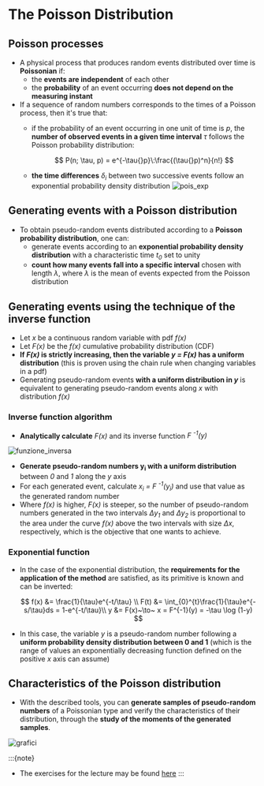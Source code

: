 # The Poisson Distribution

## Poisson processes

  * A physical process that produces random events distributed over time
    is **Poissonian** if:
      * the **events are independent** of each other
      * the **probability** of an event occurring **does not depend on the measuring instant**
  * If a sequence of random numbers corresponds to the times of a Poisson process,
    then it's true that:
      * if the probability of an event occurring in one unit of time is *p*,
        the **number of observed events in a given time interval** *&tau;*
        follows the Poisson probability distribution:

        $$
        P(n; \tau, p) = e^{-\tau{}p}\:\frac{(\tau{}p)^n}{n!}
        $$

        <!-- ![pois_exp](../../figs/poisson.png) -->
      * **the time differences** *&delta;<sub>i</sub>* between two successive events follow
        an exponential probability density distribution
        ![pois_exp](../../figs/pois_exp.png)


## Generating events with a Poisson distribution

  * To obtain pseudo-random events distributed according to a **Poisson probability distribution**,
    one can:
    * generate events according to an **exponential probability density distribution**
      with a characteristic time *t<sub>0</sub>* set to unity
    * **count how many events fall into a specific interval**
      chosen with length $\lambda$,
      where $\lambda$ is the mean of events expected from the Poisson distribution

## Generating events using the technique of the inverse function

  * Let *x* be a continuous random variable with pdf *f(x)*
  * Let *F(x)* be the *f(x)* cumulative probability distribution (CDF)
  * **If *F(x)* is strictly increasing, then the variable *y = F(x)* has a uniform distribution**
    (this is proven using the chain rule when changing variables in a pdf)
  * Generating pseudo-random events **with a uniform distribution in *y***
    is equivalent to generating pseudo-random events along *x* with distribution *f(x)*

### Inverse function algorithm

  * **Analytically calculate** *F(x)* and its inverse function *F <sup>-1</sup>(y)*

![funzione_inversa](../../figs/funzione_inversa.png)

  * **Generate pseudo-random numbers y<sub>i</sub> with a uniform distribution** between *0* and *1* along the *y* axis
  * For each generated event, calculate *x<sub>i</sub> = F <sup>-1</sup>(y<sub>i</sub>)*
    and use that value as the generated random number
  * Where *f(x)* is higher, *F(x)* is steeper,
    so the number of pseudo-random numbers generated in the two intervals
    *&Delta;y<sub>1<sub>* and *&Delta;y<sub>2<sub>*
    is proportional to the area under the curve *f(x)*
    above the two intervals with size *&Delta;x*, respectively,
    which is the objective that one wants to achieve.

### Exponential function

  * In the case of the exponential distribution, the **requirements for the application of the method** are satisfied,
    as its primitive is known and can be inverted:

    $$
    f(x) &= \frac{1}{\tau}e^{-t/\tau} \\
    F(t) &= \int_{0}^{t}\frac{1}{\tau}e^{-s/\tau}ds = 1-e^{-t/\tau}\\
    y &= F(x)~\to~ x = F^{-1}(y) = -\tau \log (1-y)
    $$

<!-- ![funzione_inversa_exp](../../figs/funzione_inversa_exp.png) -->

  * In this case, the variable *y* is a pseudo-random number
    following a **uniform probability density distribution between 0 and 1**
    (which is the range of values an exponentially decreasing function 
     defined on the positive *x* axis can assume)

## Characteristics of the Poisson distribution

  * With the described tools, you can **generate samples of pseudo-random numbers**
    of a Poissonian type and verify the characteristics of their distribution,
    through the **study of the moments of the generated samples**.

![grafici](../../figs/grafici.png)

:::{note}
  * The exercises for the lecture may be found [here](EXERCISES.md)
:::
